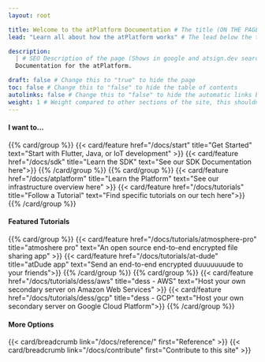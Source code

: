 ```yaml
---
layout: root

title: Welcome to the atPlatform Documentation # The title (ON THE PAGE)
lead: "Learn all about how the atPlatform works" # The lead below the title (ON THE PAGE)

description:
  | # SEO Description of the page (Shows in google and atsign.dev search)
  Documentation for the atPlatform.

draft: false # Change this to "true" to hide the page
toc: false # Change this to "false" to hide the table of contents
autolinks: false # Change this to "false" to hide the automatic links below your content
weight: 1 # Weight compared to other sections of the site, this shouldn't affect anything on the facade
---
```


#### I want to...

{{% card/group %}}
{{< card/feature href="/docs/start" title="Get Started" text="Start with Flutter, Java, or IoT development" >}}
{{< card/feature href="/docs/sdk" title="Learn the SDK" text="See our SDK Documentation here">}}
{{% /card/group %}}
{{% card/group %}}
{{< card/feature href="/docs/atplatform" title="Learn the Platform" text="See our infrastructure overview here" >}}
{{< card/feature href="/docs/tutorials" title="Follow a Tutorial" text="Find specific tutorials on our tech here">}}
{{% /card/group %}}

#### Featured Tutorials

{{% card/group %}}
{{< card/feature href="/docs/tutorials/atmosphere-pro" title="atmoshere pro" text="An open source end-to-end encrypted file sharing app" >}}
{{< card/feature href="/docs/tutorials/at-dude" title="atDude app" text="Send an end-to-end encrypted duuuuuuude to your friends">}}
{{% /card/group %}}
{{% card/group %}}
{{< card/feature href="/docs/tutorials/dess/aws" title="dess - AWS" text="Host your own secondary server on Amazon Web Services" >}}
{{< card/feature href="/docs/tutorials/dess/gcp" title="dess - GCP" text="Host your own secondary server on Google Cloud Platform">}}
{{% /card/group %}}

#### More Options

{{< card/breadcrumb link="/docs/reference/" first="Reference" >}}
{{< card/breadcrumb link="/docs/contribute" first="Contribute to this site" >}}

